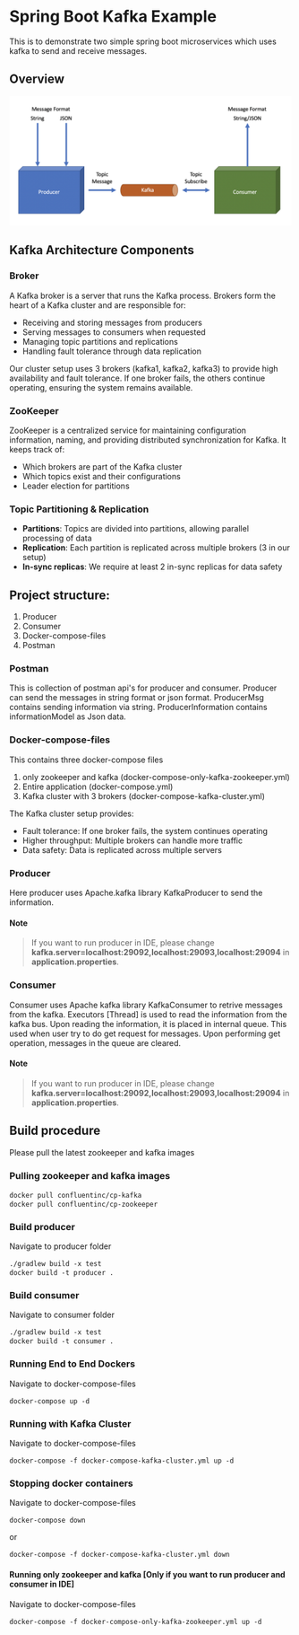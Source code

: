 # Spring Boot Kafka Example

This is to demonstrate two simple spring boot microservices which uses kafka to send and receive messages.

## Overview
![GitHub Logo](/Overview.png)

## Kafka Architecture Components

### Broker
A Kafka broker is a server that runs the Kafka process. Brokers form the heart of a Kafka cluster and are responsible for:

- Receiving and storing messages from producers
- Serving messages to consumers when requested
- Managing topic partitions and replications
- Handling fault tolerance through data replication

Our cluster setup uses 3 brokers (kafka1, kafka2, kafka3) to provide high availability and fault tolerance. If one broker fails, the others continue operating, ensuring the system remains available.

### ZooKeeper
ZooKeeper is a centralized service for maintaining configuration information, naming, and providing distributed synchronization for Kafka. It keeps track of:

- Which brokers are part of the Kafka cluster
- Which topics exist and their configurations
- Leader election for partitions

### Topic Partitioning & Replication
- **Partitions**: Topics are divided into partitions, allowing parallel processing of data
- **Replication**: Each partition is replicated across multiple brokers (3 in our setup)
- **In-sync replicas**: We require at least 2 in-sync replicas for data safety

## Project structure:
1. Producer
2. Consumer
3. Docker-compose-files
4. Postman

### Postman
This is collection of postman api's for producer and consumer. Producer can send the messages in string format or json format. ProducerMsg contains sending information via string. ProducerInformation contains informationModel as Json data.

### Docker-compose-files
This contains three docker-compose files
1. only zookeeper and kafka (docker-compose-only-kafka-zookeeper.yml)
2. Entire application (docker-compose.yml)
3. Kafka cluster with 3 brokers (docker-compose-kafka-cluster.yml)

The Kafka cluster setup provides:
- Fault tolerance: If one broker fails, the system continues operating
- Higher throughput: Multiple brokers can handle more traffic
- Data safety: Data is replicated across multiple servers

### Producer
Here producer uses Apache.kafka library KafkaProducer to send the information. 

#### Note
>If you want to run producer in IDE, please change **kafka.server=localhost:29092,localhost:29093,localhost:29094** in  **application.properties**. 

### Consumer
Consumer uses Apache kafka library KafkaConsumer to retrive messages from the kafka.
Executors [Thread] is used to read the information from the kafka bus. Upon reading the information, it is placed in internal queue. This used when user try to do get request for messages. Upon performing get operation, messages in the queue are cleared.

#### Note
>If you want to run producer in IDE, please change **kafka.server=localhost:29092,localhost:29093,localhost:29094** in  **application.properties**. 


## Build procedure
Please pull the latest zookeeper and kafka images

### Pulling zookeeper and kafka images
```
docker pull confluentinc/cp-kafka
docker pull confluentinc/cp-zookeeper
```

### Build producer
Navigate to producer folder
```
./gradlew build -x test
docker build -t producer .
```

### Build consumer
Navigate to consumer folder
```
./gradlew build -x test
docker build -t consumer .
```

### Running End to End Dockers
Navigate to docker-compose-files
```
docker-compose up -d
```

### Running with Kafka Cluster
Navigate to docker-compose-files
```
docker-compose -f docker-compose-kafka-cluster.yml up -d
```

### Stopping docker containers
Navigate to docker-compose-files
```
docker-compose down
```
or
```
docker-compose -f docker-compose-kafka-cluster.yml down
```

#### Running only zookeeper and kafka [Only if you want to run producer and consumer in IDE]
Navigate to docker-compose-files
```
docker-compose -f docker-compose-only-kafka-zookeeper.yml up -d
```


